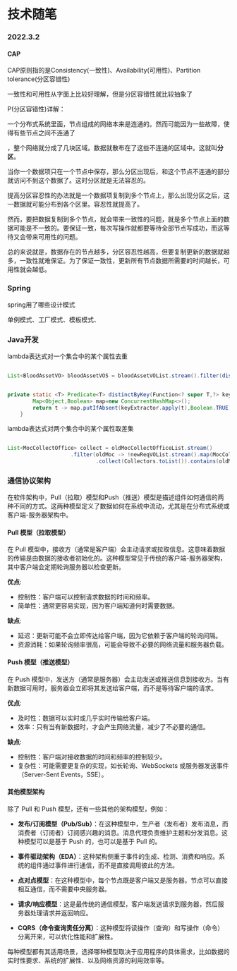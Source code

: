 # 技术随笔

### 2022.3.2

#### CAP

CAP原则指的是Consistency(一致性)、Availability(可用性)、Partition tolerance(分区容错性)

一致性和可用性从字面上比较好理解，但是分区容错性就比较抽象了

P(分区容错性)详解：

一个分布式系统里面，节点组成的网络本来是连通的。然而可能因为一些故障，使得有些节点之间不连通了

，整个网络就分成了几块区域。数据就散布在了这些不连通的区域中。这就叫**分区**。

当你一个数据项只在一个节点中保存，那么分区出现后，和这个节点不连通的部分就访问不到这个数据了。这时分区就是无法容忍的。

提高分区容忍性的办法就是一个数据项复制到多个节点上，那么出现分区之后，这一数据就可能分布到各个区里。容忍性就提高了。

然而，要把数据复制到多个节点，就会带来一致性的问题，就是多个节点上面的数据可能是不一致的。要保证一致，每次写操作就都要等待全部节点写成功，而这等待又会带来可用性的问题。

总的来说就是，数据存在的节点越多，分区容忍性越高，但要复制更新的数据就越多，一致性就难保证。为了保证一致性，更新所有节点数据所需要的时间越长，可用性就会越低。





### Spring

spring用了哪些设计模式

单例模式、工厂模式、模板模式、





### Java开发

lambda表达式对一个集合中的某个属性去重

```java

List<BloodAssetVO> bloodAssetVOS = bloodAssetVOList.stream().filter(distinctByKey(BloodAssetVO::getTableName)).collect(Collectors.toList());


private static <T> Predicate<T> distinctByKey(Function<? super T,?> keyExtractor){
        Map<Object,Boolean> map=new ConcurrentHashMap<>();
        return t -> map.putIfAbsent(keyExtractor.apply(t),Boolean.TRUE)==null;
    }
```



lambda表达式对两个集合中的某个属性取差集

```java

List<MocCollectOffice> collect = oldMocCollectOfficeList.stream()
                    .filter(oldMoc -> !newReqVOList.stream().map(MocCollectOfficeReqVO::getId)
                            .collect(Collectors.toList()).contains(oldMoc.getId())).collect(Collectors.toList());

```





### 通信协议架构

在软件架构中，Pull（拉取）模型和Push（推送）模型是描述组件如何通信的两种不同的方式。这两种模型定义了数据如何在系统中流动，尤其是在分布式系统或客户端-服务器架构中。

#### Pull 模型（拉取模型）

在 Pull 模型中，接收方（通常是客户端）会主动请求或拉取信息。这意味着数据的传输是由数据的接收者初始化的。这种模型常见于传统的客户端-服务器架构，其中客户端会定期轮询服务器以检查更新。

**优点**:
- 控制性：客户端可以控制请求数据的时间和频率。
- 简单性：通常更容易实现，因为客户端知道何时需要数据。

**缺点**:
- 延迟：更新可能不会立即传达给客户端，因为它依赖于客户端的轮询间隔。
- 资源消耗：如果轮询频率很高，可能会导致不必要的网络流量和服务器负载。

#### Push 模型（推送模型）

在 Push 模型中，发送方（通常是服务器）会主动发送或推送信息到接收方。当有新数据可用时，服务器会立即将其发送给客户端，而不是等待客户端的请求。

**优点**:
- 及时性：数据可以实时或几乎实时传输给客户端。
- 效率：只有当有新数据时，才会产生网络流量，减少了不必要的通信。

**缺点**:
- 控制性：客户端对接收数据的时间和频率的控制较少。
- 复杂性：可能需要更复杂的实现，如长轮询、WebSockets 或服务器发送事件（Server-Sent Events，SSE）。

#### 其他模型架构

除了 Pull 和 Push 模型，还有一些其他的架构模型，例如：

- **发布/订阅模型（Pub/Sub）**：在这种模型中，生产者（发布者）发布消息，而消费者（订阅者）订阅感兴趣的消息。消息代理负责维护主题和分发消息。这种模型可以是基于 Push 的，也可以是基于 Pull 的。
  
- **事件驱动架构（EDA）**：这种架构侧重于事件的生成、检测、消费和响应。系统的组件通过事件进行通信，而不是直接调用彼此的方法。

- **点对点模型**：在这种模型中，每个节点既是客户端又是服务器。节点可以直接相互通信，而不需要中央服务器。

- **请求/响应模型**：这是最传统的通信模型，客户端发送请求到服务器，然后服务器处理请求并返回响应。

- **CQRS（命令查询责任分离）**：这种模型将读操作（查询）和写操作（命令）分离开来，可以优化性能和扩展性。

每种模型都有其适用场景，选择哪种模型取决于应用程序的具体需求，比如数据的实时性要求、系统的扩展性、以及网络资源的利用效率等。





